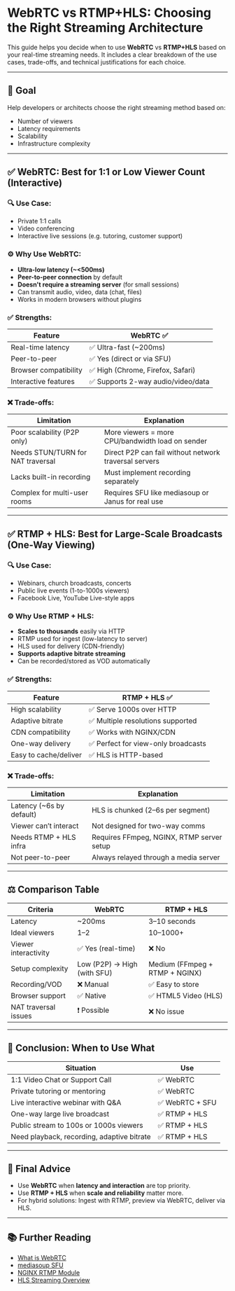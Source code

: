 # WebRTC vs RTMP+HLS: Choosing the Right Streaming Architecture

This guide helps you decide when to use **WebRTC** vs **RTMP+HLS** based on your real-time streaming needs. It includes a clear breakdown of the use cases, trade-offs, and technical justifications for each choice.

---

## 🎯 Goal

Help developers or architects choose the right streaming method based on:
- Number of viewers
- Latency requirements
- Scalability
- Infrastructure complexity

---

## ✅ WebRTC: Best for 1:1 or Low Viewer Count (Interactive)

### 🔍 Use Case:
- Private 1:1 calls
- Video conferencing
- Interactive live sessions (e.g. tutoring, customer support)

### ⚙️ Why Use WebRTC:
- **Ultra-low latency (~<500ms)**
- **Peer-to-peer connection** by default
- **Doesn't require a streaming server** (for small sessions)
- Can transmit audio, video, data (chat, files)
- Works in modern browsers without plugins

### ✅ Strengths:
| Feature              | WebRTC ✅ |
|----------------------|-----------|
| Real-time latency    | ✅ Ultra-fast (~200ms)
| Peer-to-peer         | ✅ Yes (direct or via SFU)
| Browser compatibility| ✅ High (Chrome, Firefox, Safari)
| Interactive features | ✅ Supports 2-way audio/video/data

### ❌ Trade-offs:
| Limitation                       | Explanation |
|----------------------------------|-------------|
| Poor scalability (P2P only)      | More viewers = more CPU/bandwidth load on sender |
| Needs STUN/TURN for NAT traversal| Direct P2P can fail without network traversal servers |
| Lacks built-in recording         | Must implement recording separately |
| Complex for multi-user rooms     | Requires SFU like mediasoup or Janus for real use |

---

## ✅ RTMP + HLS: Best for Large-Scale Broadcasts (One-Way Viewing)

### 🔍 Use Case:
- Webinars, church broadcasts, concerts
- Public live events (1-to-1000s viewers)
- Facebook Live, YouTube Live-style apps

### ⚙️ Why Use RTMP + HLS:
- **Scales to thousands** easily via HTTP
- RTMP used for ingest (low-latency to server)
- HLS used for delivery (CDN-friendly)
- **Supports adaptive bitrate streaming**
- Can be recorded/stored as VOD automatically

### ✅ Strengths:
| Feature                  | RTMP + HLS ✅ |
|--------------------------|---------------|
| High scalability         | ✅ Serve 1000s over HTTP
| Adaptive bitrate         | ✅ Multiple resolutions supported
| CDN compatibility        | ✅ Works with NGINX/CDN
| One-way delivery         | ✅ Perfect for view-only broadcasts
| Easy to cache/deliver    | ✅ HLS is HTTP-based

### ❌ Trade-offs:
| Limitation                  | Explanation |
|-----------------------------|-------------|
| Latency (~6s by default)    | HLS is chunked (2–6s per segment)
| Viewer can’t interact       | Not designed for two-way comms
| Needs RTMP + HLS infra      | Requires FFmpeg, NGINX, RTMP server setup
| Not peer-to-peer            | Always relayed through a media server

---

## ⚖️ Comparison Table

| Criteria                | WebRTC           | RTMP + HLS       |
|------------------------|------------------|------------------|
| Latency                | ~200ms           | 3–10 seconds     |
| Ideal viewers          | 1–2              | 10–1000+         |
| Viewer interactivity   | ✅ Yes (real-time)| ❌ No             |
| Setup complexity       | Low (P2P) → High (with SFU) | Medium (FFmpeg + RTMP + NGINX) |
| Recording/VOD          | ❌ Manual         | ✅ Easy to store  |
| Browser support        | ✅ Native         | ✅ HTML5 Video (HLS)
| NAT traversal issues   | ❗ Possible       | ❌ No issue       |

---

## 🧠 Conclusion: When to Use What

| Situation                             | Use               |
|--------------------------------------|-------------------|
| 1:1 Video Chat or Support Call        | ✅ WebRTC          |
| Private tutoring or mentoring         | ✅ WebRTC          |
| Live interactive webinar with Q&A     | ✅ WebRTC + SFU    |
| One-way large live broadcast          | ✅ RTMP + HLS      |
| Public stream to 100s or 1000s viewers| ✅ RTMP + HLS      |
| Need playback, recording, adaptive bitrate | ✅ RTMP + HLS |

---

## 🧪 Final Advice

- Use **WebRTC** when **latency and interaction** are top priority.
- Use **RTMP + HLS** when **scale and reliability** matter more.
- For hybrid solutions: Ingest with RTMP, preview via WebRTC, deliver via HLS.

---

## 📚 Further Reading

- [What is WebRTC](https://webrtc.org/)
- [mediasoup SFU](https://mediasoup.org/)
- [NGINX RTMP Module](https://github.com/arut/nginx-rtmp-module)
- [HLS Streaming Overview](https://developer.apple.com/streaming/)

